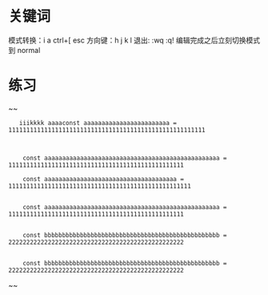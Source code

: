 # 关键词

模式转换：i a ctrl+[ esc
方向键：h j k l
退出: :wq :q!
编辑完成之后立刻切换模式到 normal

# 练习

~~

       iiikkkk aaaaconst aaaaaaaaaaaaaaaaaaaaaaaa = 1111111111111111111111111111111111111111111111111111111



        const aaaaaaaaaaaaaaaaaaaaaaaaaaaaaaaaaaaaaaaaaaaaaaaaa = 1111111111111111111111111111111111111111111111111

        const aaaaaaaaaaaaaaaaaaaaaaaaaaaaaaaaaaaaa = 111111111111111111111111111111111111111111111111111


        const aaaaaaaaaaaaaaaaaaaaaaaaaaaaaaaaaaaaaaaaaaaaaaaaa = 1111111111111111111111111111111111111111111111111


        const bbbbbbbbbbbbbbbbbbbbbbbbbbbbbbbbbbbbbbbbbbbbbbbbb = 2222222222222222222222222222222222222222222222222


        const bbbbbbbbbbbbbbbbbbbbbbbbbbbbbbbbbbbbbbbbbbbbbbbbb = 2222222222222222222222222222222222222222222222222

~~
